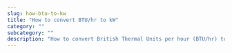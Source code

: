 ```yaml
---
slug: how-btu-to-kw
title: "How to convert BTU/hr to kW"
category: ""
subcategory: ""
description: "How to convert British Thermal Units per hour (BTU/hr) to kilowatts (kW)."
---
```


